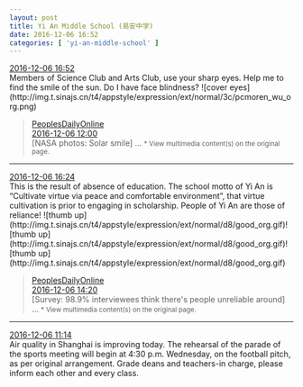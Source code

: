 ```yaml
---
layout: post
title: Yi An Middle School (易安中学)
date: 2016-12-06 16:52
categories: [ 'yi-an-middle-school' ]
---
```


<div class="weibo-info">
  <a href="http://weibo.com/6074218720/EkRHN5Pul">2016-12-06 16:52</a>
</div>
Members of Science Club and Arts Club, use your sharp eyes. Help me to find the smile of the sun. Do I have face blindness? ![cover eyes](http://img.t.sinajs.cn/t4/appstyle/expression/ext/normal/3c/pcmoren_wu_org.png)

<!-- more -->

> <div class="weibo-post-name">
>  <a href="http://weibo.com/renminwang">PeoplesDailyOnline</a>
> </div>
> <div class="weibo-info">
>   <a href="http://weibo.com/2286908003/EkPN50Lor">2016-12-06 12:00</a>
> </div>  
> [NASA photos: Solar smile] …  
> <small>* View multimedia content(s) on the original page.</small>

---

<div class="weibo-info">
  <a href="http://weibo.com/6074218720/EkRwprygC">2016-12-06 16:24</a>
</div>
This is the result of absence of education. The school motto of Yi An is “Cultivate virtue via peace and comfortable environment”, that virtue cultivation is prior to engaging in scholarship. People of Yi An are those of reliance! ![thumb up](http://img.t.sinajs.cn/t4/appstyle/expression/ext/normal/d8/good_org.gif)![thumb up](http://img.t.sinajs.cn/t4/appstyle/expression/ext/normal/d8/good_org.gif)![thumb up](http://img.t.sinajs.cn/t4/appstyle/expression/ext/normal/d8/good_org.gif)

> <div class="weibo-post-name">
>  <a href="http://weibo.com/renminwang">PeoplesDailyOnline</a>
> </div>
> <div class="weibo-info">
>   <a href="http://weibo.com/2286908003/EkQHTxQEI">2016-12-06 14:20</a>
> </div>  
> [Survey: 98.9% interviewees think there's people unreliable around] …  
> <small>* View multimedia content(s) on the original page.</small>

---

<div class="weibo-info">
  <a href="http://weibo.com/6074218720/EkPuDrISW">2016-12-06 11:14</a>
</div>
Air quality in Shanghai is improving today. The rehearsal of the parade of the sports meeting will begin at 4:30 p.m. Wednesday, on the football pitch, as per original arrangement. Grade deans and teachers-in charge, please inform each other and every class.
